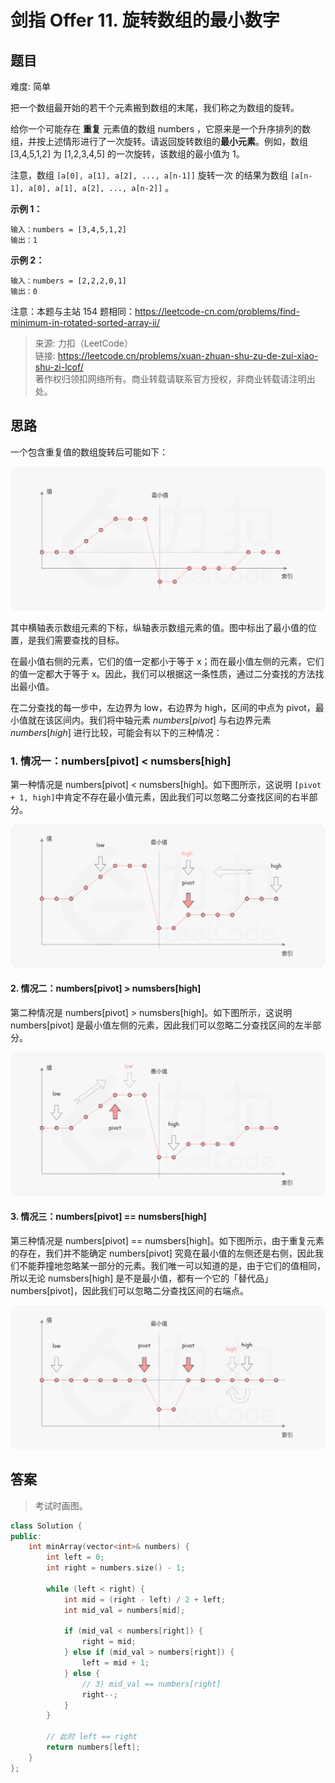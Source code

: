 # 剑指 Offer 11. 旋转数组的最小数字

## 题目

难度: 简单

把一个数组最开始的若干个元素搬到数组的末尾，我们称之为数组的旋转。

给你一个可能存在 **重复** 元素值的数组 numbers ，它原来是一个升序排列的数组，并按上述情形进行了一次旋转。请返回旋转数组的**最小元素**。例如，数组 [3,4,5,1,2] 为 [1,2,3,4,5] 的一次旋转，该数组的最小值为 1。  

注意，数组 `[a[0], a[1], a[2], ..., a[n-1]]` 旋转一次 的结果为数组 `[a[n-1], a[0], a[1], a[2], ..., a[n-2]]` 。

**示例 1：**

```
输入：numbers = [3,4,5,1,2]
输出：1

```

**示例 2：**

```
输入：numbers = [2,2,2,0,1]
输出：0

```

注意：本题与主站 154 题相同：<https://leetcode-cn.com/problems/find-minimum-in-rotated-sorted-array-ii/>

> 来源: 力扣（LeetCode）  
> 链接: <https://leetcode.cn/problems/xuan-zhuan-shu-zu-de-zui-xiao-shu-zi-lcof/>  
> 著作权归领扣网络所有。商业转载请联系官方授权，非商业转载请注明出处。

## 思路

一个包含重复值的数组旋转后可能如下：

![fig1](image/1.png)

其中横轴表示数组元素的下标，纵轴表示数组元素的值。图中标出了最小值的位置，是我们需要查找的目标。

在最小值右侧的元素，它们的值一定都小于等于 x；而在最小值左侧的元素，它们的值一定都大于等于 x。因此，我们可以根据这一条性质，通过二分查找的方法找出最小值。

在二分查找的每一步中，左边界为 low，右边界为 high，区间的中点为 pivot，最小值就在该区间内。我们将中轴元素 *numbers*[*pivot*] 与右边界元素 *numbers*[*high*] 进行比较，可能会有以下的三种情况：

### 1. 情况一：numbers[pivot] < numsbers[high]

第一种情况是 numbers[pivot] < numsbers[high]。如下图所示，这说明 `[pivot + 1, high]`中肯定不存在最小值元素，因此我们可以忽略二分查找区间的右半部分。

![fig2](image/2.png)

#### 2. 情况二：numbers[pivot] > numsbers[high]

第二种情况是 numbers[pivot] > numsbers[high]。如下图所示，这说明 numbers[pivot] 是最小值左侧的元素，因此我们可以忽略二分查找区间的左半部分。

![fig3](image/3.png)

#### 3. 情况三：numbers[pivot] == numsbers[high]

第三种情况是 numbers[pivot] == numsbers[high]。如下图所示，由于重复元素的存在，我们并不能确定 numbers[pivot] 究竟在最小值的左侧还是右侧，因此我们不能莽撞地忽略某一部分的元素。我们唯一可以知道的是，由于它们的值相同，所以无论 numsbers[high] 是不是最小值，都有一个它的「替代品」numbers[pivot]，因此我们可以忽略二分查找区间的右端点。

![fig4](image/4.png)

## 答案

> 考试时画图。

```c++
class Solution {
public:
    int minArray(vector<int>& numbers) {
        int left = 0;
        int right = numbers.size() - 1;

        while (left < right) {
            int mid = (right - left) / 2 + left;
            int mid_val = numbers[mid];

            if (mid_val < numbers[right]) {
                right = mid;
            } else if (mid_val > numbers[right]) {
                left = mid + 1;
            } else {
                // 3) mid_val == numbers[right]
                right--;
            }
        }

        // 此时 left == right
        return numbers[left];
    }
};
```
